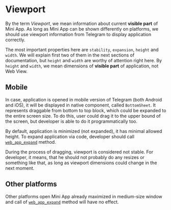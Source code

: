 # Viewport

By the term *Viewport*, we mean information about current **visible part** of Mini App. As long as
Mini App can be shown differently on platforms, we should use viewport information from Telegram to
display application correctly.

The most important properties here are `stability`, `expansion`, `height` and `width`. We will
explain first two of them in the next sections of documentation, but `height` and `width` are worthy
of attention right here. By `height` and `width`, we mean dimensions of **visible part** of
application, not Web View.

## Mobile

In case, application is opened in mobile version of Telegram (both Android and iOS), it will be
displayed in native component, called `BottomSheet`. It represents draggable from bottom to top
block, which could be expanded to the entire screen size. To do this, user could drag it to the
upper bound of the screen, but developer is able to do it programmatically too.

By default, application is minimized (not expanded), it has minimal allowed height. To expand
application via code, developer should
call [`web_app_expand`](../apps-communication/methods.md#web-app-expand) method.

During the process of dragging, viewport is considered not stable. For developer, it means, that he
should not probably do any resizes or something like that, as long as viewport dimensions could
change in the next moment.

## Other platforms

Other platforms open Mini App already maximized in medium-size window and call
of [`web_app_expand`](../apps-communication/methods.md#web-app-expand) method will have no effect.